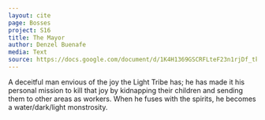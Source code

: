 ```yaml
---
layout: cite
page: Bosses
project: S16
title: The Mayor
author: Denzel Buenafe
media: Text
source: https://docs.google.com/document/d/1K4H1369GSCRFLteF23n1rjDf_tke8aqb4F7cfBas3RI/edit?usp=sharing
---
```

A deceitful man envious of the joy the Light Tribe has; he has made it his personal mission to kill that joy by kidnapping their children and sending them to other areas as workers. When he fuses with the spirits, he becomes a water/dark/light monstrosity.
